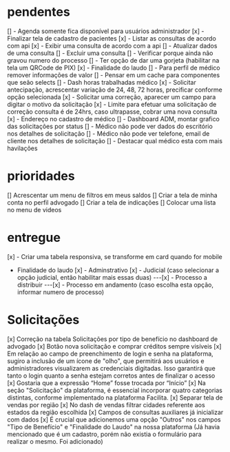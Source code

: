 # pendentes

[] - Agenda somente fica disponível para usuários administrador
[x] - Finalizar tela de cadastro de pacientes
[x] - Listar as consultas de acordo com api
[x] - Exibir uma consulta de acordo com a api
[] - Atualizar dados de uma consulta
[] - Excluir uma consulta
[] - Verificar porque ainda não gravou numero do processo
[] - Ter opção de dar uma gorjeta (habilitar na tela um QRCode de PIX)
[x] - Finalidade do laudo
[] - Para perfil de médico remover informações de valor
[] - Pensar em um cache para componentes que seão selects
[] - Dash horas trabalhadas médico
[x] - Solicitar antecipação, acrescentar variação de 24, 48, 72 horas, precificar conforme opção selecionada
[x] - Solicitar uma correção, aparecer um campo para digitar o motivo da solicitação
[x] - Limite para efetuar uma solicitação de correção consulta é de 24hrs, caso ultrapasse, cobrar uma nova consulta
[x] - Endereço no cadastro de médico
[] - Dashboard ADM, montar grafico das solicitações por status
[] - Médico não pode ver dados do escritório nos detalhes de solicitação
[] - Médico não pode ver telefone, email de cliente nos detalhes de solicitação
[] - Destacar qual médico esta com mais havilações

# prioridades

[] Acrescentar um menu de filtros em meus saldos
[] Criar a tela de minha conta no perfil advogado
[] Criar a tela de indicações
[] Colocar uma lista no menu de videos

# entregue

[x] - Criar uma tabela responsiva, se transforme em card quando for mobile

- Finalidade do laudo
  [x] - Adminstrativo
  [x] - Judicial (caso selecionar a opção judicial, então habilitar mais essas duas)
  ---[x] - Processo a distribuir
  ---[x] - Processo em andamento (caso escolha esta opção, informar numero de processo)

# Solicitações

[x] Correção na tabela Solicitações por tipo de benefício no dashboard de advogado
[x] Botão nova solicitação e comprar créditos sempre visíveis
[x] Em relação ao campo de preenchimento de login e senha na
plataforma, sugiro a inclusão de um ícone de "olho", que permitirá aos usuários
e administradores visualizarem as credenciais digitadas.
Isso garantirá que tanto o login quanto a senha estejam corretos antes
de finalizar o acesso
[x] Gostaria que a expressão “Home” fosse trocada por “Início”
[x] Na seção "Solicitação" da plataforma, é essencial incorporar quatro
categorias distintas, conforme implementado na plataforma Facilita.
[x] Separar tela de vendas por região
[x] No dash de vendas filtrar cidades referente aos estados da região escolhida
[x] Campos de consultas auxiliares já inicializar com dados
[x] É crucial que adicionemos uma opção "Outros" nos campos "Tipo de Benefício" e "Finalidade do Laudo" na nossa plataforma (Já havia mencionado que é um cadastro, porém não existia o formulário para realizar o mesmo. Foi adicionado)
